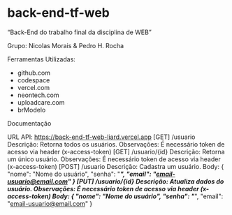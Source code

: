 # back-end-tf-web
“Back-End do trabalho final da disciplina de WEB”

Grupo:
Nicolas Morais & Pedro H. Rocha

Ferramentas Utilizadas:
- github.com
- codespace
- vercel.com
- neontech.com
- uploadcare.com
- brModelo

Documentação

URL API: https://back-end-tf-web-liard.vercel.app
[GET] /usuario
Descrição: Retorna todos os usuários.
Observações: É necessário token de acesso via header (x-access-token)
[GET] /usuario/{id}
Descrição: Retorna um único usuário.
Observações: É necessário token de acesso via header (x-access-token)
[POST] /usuario
Descrição: Cadastra um usuário.
Body:
{
  "nome": "Nome do usuário",
  "senha": "***",
  "email": "email-usuario@email.com"
}
​
[PUT] /usuario/{id}
Descrição: Atualiza dados do usuário.
Observações: É necessário token de acesso via header (x-access-token)
Body:
{
  "nome": "Nome do usuário",
  "senha": "***",
  "email": "email-usuario@email.com"
}